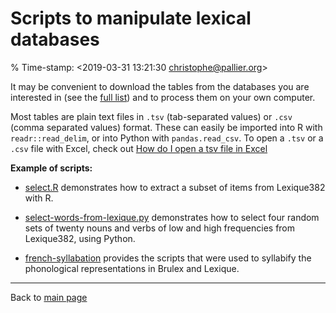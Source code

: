 # Scripts to manipulate lexical databases

% Time-stamp: <2019-03-31 13:21:30 christophe@pallier.org>

It may be convenient to download the tables from the databases you are interested in (see the [full list](../databases/README.md)) and to process them on your own computer.

Most tables are plain text files in `.tsv` (tab-separated values) or `.csv` (comma separated values) format. These can easily be imported into R with `readr::read_delim`, or into Python with `pandas.read_csv`. To open a `.tsv` or a `.csv` file with Excel, check out [How do I open a tsv file in Excel](https://rievent.zendesk.com/hc/en-us/articles/360000029172-FAQ-How-do-I-open-a-tsv-file-in-Excel-)

**Example of scripts:**

* [select.R](select.R) demonstrates how to extract a subset of items from Lexique382 with R.

* [select-words-from-lexique.py](select-words-from-lexique.py) demonstrates how to select four random sets of twenty nouns and verbs of low and high frequencies from Lexique382, using Python.

* [french-syllabation](french-syllabation/README.md) provides the scripts that were used to syllabify the phonological representations in Brulex and Lexique.


----

Back to [main page](../README.md)
